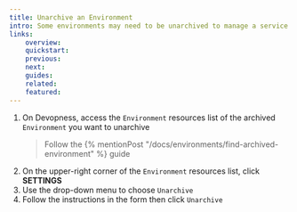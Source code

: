 ```yaml
---
title: Unarchive an Environment
intro: Some environments may need to be unarchived to manage a service included in the environment. Unarchive an Environment to view its linked resources.
links:
    overview:
    quickstart:
    previous:
    next:
    guides:
    related:
    featured:
---
```


1. On Devopness, access the `Environment` resources list of the archived `Environment` you want to unarchive
    > Follow the {% mentionPost "/docs/environments/find-archived-environment" %} guide
1. On the upper-right corner of the `Environment` resources list, click **SETTINGS**
1. Use the drop-down menu to choose `Unarchive`
1. Follow the instructions in the form then click `Unarchive`
